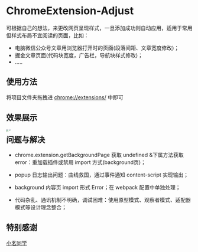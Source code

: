 # ChromeExtension-Adjust

可根据自己的想法，来更改网页呈现样式，一旦添加成功则自动应用，适用于常用但样式布局不宜阅读的页面，比如：

- 电脑微信公众号文章用浏览器打开时的页面(段落间距、文章宽度修改)；
- 掘金文章页面(代码块宽度，广告栏，导航块样式修改)；
- .....







## 使用方法

将项目文件夹拖拽进 [chrome://extensions/](chrome://extensions/) 中即可







## 效果展示

<img src="https://leibnize-picbed.oss-cn-shenzhen.aliyuncs.com/img/20200911203121.png" style="zoom:40%;" align="left"/>

<img src="https://leibnize-picbed.oss-cn-shenzhen.aliyuncs.com/img/20200911203412.png" style="zoom:30%;" align="left"/>







## 问题与解决

- chrome.extension.getBackgroundPage 获取 undefined &下属方法获取 error：重加载插件或禁用 import 方式(background页)；

- popup 日志输出问题：曲线救国，通过事件通知 content-script 实现输出；

- background 内容页 import 形式 Error；在 webpack 配置中单独处理；

- 代码杂乱、通讯机制不明确，调试困难：使用原型模式、观察者模式、适配器模式等设计理念整合；

  





## 特别感谢

[小茗同学](https://www.cnblogs.com/liuxianan/p/chrome-plugin-develop.html)